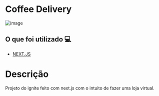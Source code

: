 <h1> Coffee Delivery </h1>

![image](https://user-images.githubusercontent.com/96798145/215801721-199368e8-7ade-4dd6-9fb9-7543664b006d.png)


<h2> O que foi utilizado 💻 </h2>

- [NEXT.JS]()

<!-- <h1> <a href="https://coffees-delivery.netlify.app"> Clique aqui para ver o site em ação </a></h1> -->

<h1> Descrição </h1>
<p> Projeto do ignite feito com next.js com o intuito de fazer uma loja virtual. </p>
 
